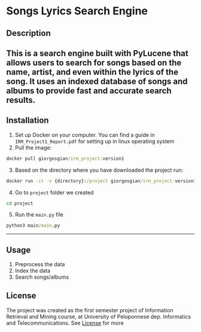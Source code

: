 # Songs Lyrics Search Engine


## Description

This is a search engine built with PyLucene that allows users to search for songs based on the name, artist, and even within the lyrics of the song. It uses an indexed database of songs and albums to provide fast and accurate search results.
---
## Installation
1. Set up Docker on your computer. You can find a guide in ``IRM_Project1_Report.pdf`` for setting up in linux operating system
2. Pull the image:
```cmd
docker pull giorgosgian/irm_project:version1
```
3. Based on the directory where you have downloaded the project run:
```cmd
docker run -it -v {directory}:/project giorgosgian/irm_project:version1 bash
```
4. Go to ``project`` folder we created
```cmd
cd project
```
5. Run the ``main.py`` file
```cmd
python3 main/main.py
```
---
## Usage
1. Preprocess the data
2. Index the data
3. Search songs/albums

## License
The project was created as the first semester project of Information Retrieval and Mining course, at University of Peloponnese dep. Informatics and Telecommunications.
See [License](License) for more
